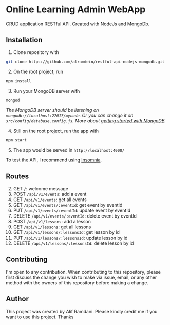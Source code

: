 # Online Learning Admin WebApp 

CRUD application RESTful API. Created with NodeJs and MongoDb.


## Installation

1. Clone repository with <br/>
```bash
git clone https://github.com/alramdein/restful-api-nodejs-mongodb.git
```
2. On the root project, run 
```bash
npm install
```
3. Run your MongoDB server with 
```bash 
mongod
```

*The MongoDB server should be listening on `mongodb://localhost:27017/mynode`. Or you can change it on `src/config/database.config.js`. More about [getting started with MongoDB](https://www.freecodecamp.org/news/learn-mongodb-a4ce205e7739/)*

4. Still on the root project, run the app with 
```bash
npm start
``` 
5. The app would be served in `http://localhost:4000/`

To test the API, I recommend using [Insomnia](https://insomnia.rest/download/).

## Routes
2. GET `/`: welcome message
3. POST `/api/v1/events`: add a event
4. GET `/api/v1/events`: get all events
5. GET `/api/v1/events/:eventId`: get event by eventId
6. PUT `/api/v1/events/:eventId`: update event by eventId
7. DELETE `/api/v1/events/:eventId`: delete event by eventId
8. POST `/api/v1/lessons`: add a lesson
9. GET `/api/v1/lessons`: get all lessons
10. GET `/api/v1/lessons/:lessonsId`: get lesson by id
11. PUT `/api/v1/lessons/:lessonsId`: update lesson by id
12. DELETE `/api/v1/lessons/:lessonsId`: delete lesson by id

## Contributing

I'm open to any contribution. When contributing to this repository, please first discuss the change you wish to make via issue, email, or any other method with the owners of this repository before making a change.

## Author

This project was created by Alif Ramdani. Please kindly credit me if you want to use this project. Thanks
